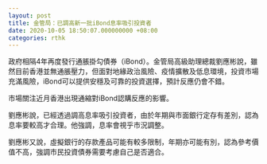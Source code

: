 ```yaml
---
layout: post
title: 金管局：已調高新一批iBond息率吸引投資者
date: 2020-10-05 18:50:07.000000000 +08:00
categories: rthk
---
```


政府相隔4年再度發行通脹掛勾債券（iBond）。金管局高級助理總裁劉應彬說，雖然目前香港並無通脹壓力，但面對地緣政治風險、疫情擴散及低息環境，投資市場充滿風險，iBond可以提供安穩及可靠的投資選擇，預計反應仍會不錯。

市場關注近月香港出現通縮對iBond認購反應的影響。

劉應彬說，已經透過調高息率吸引投資者，由於年期與市面銀行定存有差別，認為息率要較高才合理。他強調，息率會視乎市況調整。

劉應彬又說，虛擬銀行的存款產品可能有較多限制，年期亦可能有別，認為參考價值不高，強調市民投資債券需要考慮自己是否適合。
